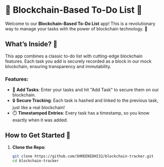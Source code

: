 # 🚀 Blockchain-Based To-Do List 🚀

Welcome to our **Blockchain-Based To-Do List** app! This is a revolutionary way to manage your tasks with the power of blockchain technology. 🌟

## What’s Inside? 🤔

This app combines a classic to-do list with cutting-edge blockchain features. Each task you add is securely recorded as a block in our mock blockchain, ensuring transparency and immutability. 

### Features:

- 📝 **Add Tasks**: Enter your tasks and hit "Add Task" to secure them on our blockchain.
- 🔒 **Secure Tracking**: Each task is hashed and linked to the previous task, just like a real blockchain!
- ⏱️ **Timestamped Entries**: Every task has a timestamp, so you know exactly when it was added.

## How to Get Started 🚀

1. **Clone the Repo**:

   ```bash
   git clone https://github.com/SHREENIDHI32/blockchain-tracker.git
   cd blockchain-tracker
